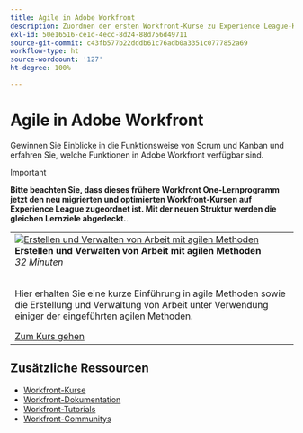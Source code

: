 ```yaml
---
title: Agile in Adobe Workfront
description: Zuordnen der ersten Workfront-Kurse zu Experience League-Kursen
exl-id: 50e16516-ce1d-4ecc-8d24-88d756d49711
source-git-commit: c43fb577b22dddb61c76adb0a3351c0777852a69
workflow-type: ht
source-wordcount: '127'
ht-degree: 100%

---
```


# Agile in Adobe Workfront

Gewinnen Sie Einblicke in die Funktionsweise von Scrum und Kanban und erfahren Sie, welche Funktionen in Adobe Workfront verfügbar sind.

>[!IMPORTANT]
>
>**Bitte beachten Sie, dass dieses frühere Workfront One-Lernprogramm jetzt den neu migrierten und optimierten Workfront-Kursen auf Experience League zugeordnet ist.  Mit der neuen Struktur werden die gleichen Lernziele abgedeckt.**.

<table>
  <tr>
   <td>
      <a href="https://experienceleague.adobe.com/?recommended=Workfront-L-1-2022.1.agile&amp;lang=de">
      <img alt="Erstellen und Verwalten von Arbeit mit agilen Methoden" src="https://cdn.experienceleague.adobe.com/thumb/create-and-manage-work-with-an-agile-methodology.png"/>
      </a>
      <div>
         <strong>Erstellen und Verwalten von Arbeit mit agilen Methoden</strong></a>         
<br/><em>32 Minuten</em>
      </div>
      <p>
        <br/>
Hier erhalten Sie eine kurze Einführung in agile Methoden sowie die Erstellung und Verwaltung von Arbeit unter Verwendung einiger der eingeführten agilen Methoden.
      </p>
      <a  rel="noreferrer" target="_blank" href="https://experienceleague.adobe.com/?recommended=Workfront-L-1-2022.1.agile&amp;lang=de" class="spectrum-Button spectrum-Button--primary spectrum-Button--sizeM">
<span class="spectrum-Button-label has-no-wrap has-text-weight-bold">Zum Kurs gehen</span>
</a>
   </td>   
  </tr>
</table>

## Zusätzliche Ressourcen

* [Workfront-Kurse](https://experienceleague.adobe.com/?lang=de&amp;Solution=Workfront#courses)
* [Workfront-Dokumentation](https://experienceleague.adobe.com/docs/workfront.html?lang=de)
* [Workfront-Tutorials](https://experienceleague.adobe.com/docs/workfront-learn/tutorials-workfront/home.html?lang=de)
* [Workfront-Communitys](https://experienceleaguecommunities.adobe.com/t5/workfront/ct-p/workfront)
